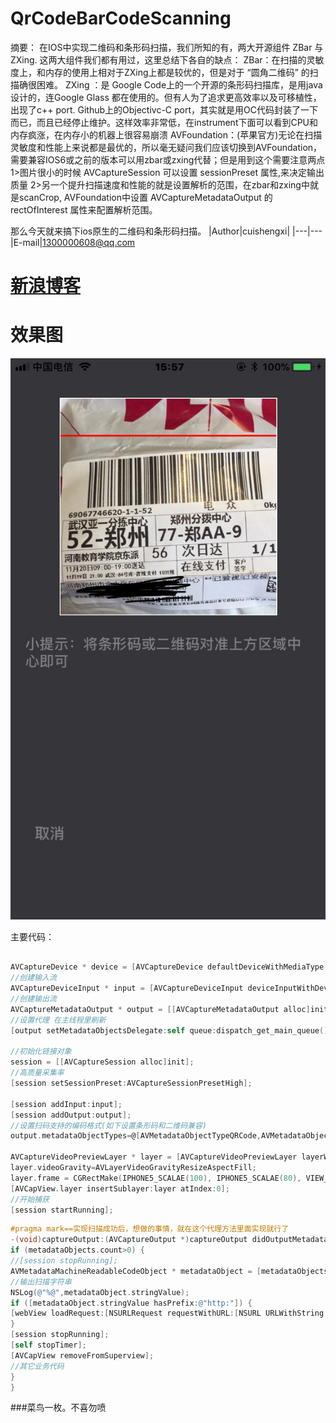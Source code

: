 # QrCodeBarCodeScanning
摘要：
在IOS中实现二维码和条形码扫描，我们所知的有，两大开源组件 ZBar 与 ZXing. 这两大组件我们都有用过，这里总结下各自的缺点：
ZBar：在扫描的灵敏度上，和内存的使用上相对于ZXing上都是较优的，但是对于 “圆角二维码” 的扫描确很困难。
ZXing ：是 Google Code上的一个开源的条形码扫描库，是用java设计的，连Google Glass 都在使用的。但有人为了追求更高效率以及可移植性，出现了c++ port. Github上的Objectivc-C port，其实就是用OC代码封装了一下而已，而且已经停止维护。这样效率非常低，在instrument下面可以看到CPU和内存疯涨，在内存小的机器上很容易崩溃
AVFoundation：(苹果官方)无论在扫描灵敏度和性能上来说都是最优的，所以毫无疑问我们应该切换到AVFoundation，需要兼容IOS6或之前的版本可以用zbar或zxing代替；但是用到这个需要注意两点
1>图片很小的时候
AVCaptureSession 可以设置 sessionPreset 属性,来决定输出质量
2>另一个提升扫描速度和性能的就是设置解析的范围，在zbar和zxing中就是scanCrop, AVFoundation中设置 AVCaptureMetadataOutput 的 rectOfInterest 属性来配置解析范围。

那么今天就来搞下ios原生的二维码和条形码扫描。
|Author|cuishengxi|
|---|---
|E-mail|1300000608@qq.com

[新浪博客](http://blog.sina.com.cn/cuishengxisvip)
============================

效果图
======
![](https://github.com/ShengxiCui/QrCodeBarCodeScanning/blob/master/456.jpg?raw=true)

主要代码：
```objective-c

AVCaptureDevice * device = [AVCaptureDevice defaultDeviceWithMediaType:AVMediaTypeVideo];
//创建输入流
AVCaptureDeviceInput * input = [AVCaptureDeviceInput deviceInputWithDevice:device error:nil];
//创建输出流
AVCaptureMetadataOutput * output = [[AVCaptureMetadataOutput alloc]init];
//设置代理 在主线程里刷新
[output setMetadataObjectsDelegate:self queue:dispatch_get_main_queue()];

//初始化链接对象
session = [[AVCaptureSession alloc]init];
//高质量采集率
[session setSessionPreset:AVCaptureSessionPresetHigh];

[session addInput:input];
[session addOutput:output];
//设置扫码支持的编码格式(如下设置条形码和二维码兼容)
output.metadataObjectTypes=@[AVMetadataObjectTypeQRCode,AVMetadataObjectTypeEAN13Code, AVMetadataObjectTypeEAN8Code, AVMetadataObjectTypeCode128Code];

AVCaptureVideoPreviewLayer * layer = [AVCaptureVideoPreviewLayer layerWithSession:session];
layer.videoGravity=AVLayerVideoGravityResizeAspectFill;
layer.frame = CGRectMake(IPHONE5_SCALAE(100), IPHONE5_SCALAE(80), VIEW_WIDTH- 2 * IPHONE5_SCALAE(100), IPHONE5_SCALAE(440));
[AVCapView.layer insertSublayer:layer atIndex:0];
//开始捕获
[session startRunning];

```

```objective-c
#pragma mark==实现扫描成功后，想做的事情，就在这个代理方法里面实现就行了
-(void)captureOutput:(AVCaptureOutput *)captureOutput didOutputMetadataObjects:(NSArray *)metadataObjects fromConnection:(AVCaptureConnection *)connection{
if (metadataObjects.count>0) {
//[session stopRunning];
AVMetadataMachineReadableCodeObject * metadataObject = [metadataObjects objectAtIndex : 0 ];
//输出扫描字符串
NSLog(@"%@",metadataObject.stringValue);
if ([metadataObject.stringValue hasPrefix:@"http:"]) {
[webView loadRequest:[NSURLRequest requestWithURL:[NSURL URLWithString:metadataObject.stringValue]]];
}
[session stopRunning];
[self stopTimer];
[AVCapView removeFromSuperview];
//其它业务代码
}
}

```

###菜鸟一枚。不喜勿喷

